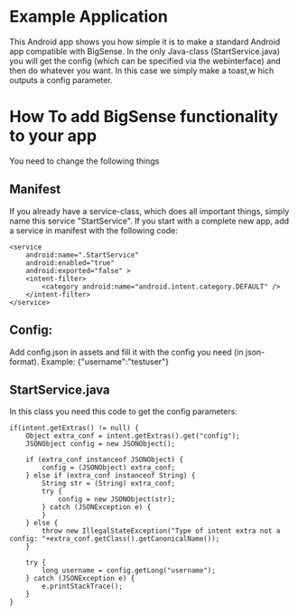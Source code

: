# Example Application
This Android app shows you how simple it is to make a standard Android app compatible with BigSense. In the only Java-class (StartService.java) you will get the config (which can be specified via the webinterface) and then do whatever you want. In this case we simply make a toast,w hich outputs a config parameter.

# How To add BigSense functionality to your app
You need to change the following things

## Manifest
If you already have a service-class, which does all important things, simply name this service "StartService". If you start with a complete new app, add a service in manifest with the following code:
```
<service
	android:name=".StartService"
	android:enabled="true"
	android:exported="false" >
	<intent-filter>
		<category android:name="android.intent.category.DEFAULT" />
	</intent-filter>
</service>
```

## Config:
Add config.json in assets and fill it with the config you need (in json-format). Example: {"username":"testuser"}


## StartService.java
In this class you need this code to get the config parameters:

	if(intent.getExtras() != null) {
		Object extra_conf = intent.getExtras().get("config");
	    JSONObject config = new JSONObject();
	
		if (extra_conf instanceof JSONObject) {
			config = (JSONObject) extra_conf;
		} else if (extra_conf instanceof String) {
			String str = (String) extra_conf;
			try {
				config = new JSONObject(str);
			} catch (JSONException e) {
			}
		} else {
			throw new IllegalStateException("Type of intent extra not a config: "+extra_conf.getClass().getCanonicalName());
		}
		
		try {
			long username = config.getLong("username");
		} catch (JSONException e) {
			e.printStackTrace();
		}
	}

